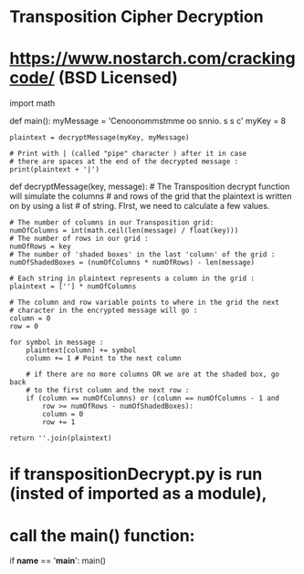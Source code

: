 # Transposition Cipher Decryption
# https://www.nostarch.com/crackingcode/ (BSD Licensed)

import math

def main():
    myMessage = 'Cenoonommstmme oo snnio. s s c'
    myKey = 8

    plaintext = decryptMessage(myKey, myMessage)

    # Print with | (called "pipe" character ) after it in case
    # there are spaces at the end of the decrypted message :
    print(plaintext + '|')

def decryptMessage(key, message):
    # The Transposition decrypt function will simulate the columns
    # and rows of the grid that the plaintext is written on by using a list
    # of string. FIrst, we need to calculate a few values.

    # The number of columns in our Transposition grid:
    numOfColumns = int(math.ceil(len(message) / float(key)))
    # The number of rows in our grid :
    numOfRows = key
    # The number of 'shaded boxes' in the last 'column' of the grid :
    numOfShadedBoxes = (numOfColumns * numOfRows) - len(message)

    # Each string in plaintext represents a column in the grid :
    plaintext = [''] * numOfColumns

    # The column and row variable points to where in the grid the next
    # character in the encrypted message will go :
    column = 0
    row = 0

    for symbol in message :
        plaintext[column] += symbol
        column += 1 # Point to the next column

        # if there are no more columns OR we are at the shaded box, go back
        # to the first column and the next row :
        if (column == numOfColumns) or (column == numOfColumns - 1 and
            row >= numOfRows - numOfShadedBoxes):
            column = 0
            row += 1

    return ''.join(plaintext)

# if transpositionDecrypt.py is run (insted of imported as a module),
# call the main() function:
if __name__ == '__main__':
    main()